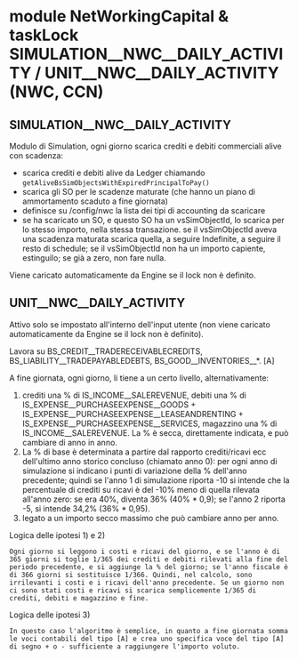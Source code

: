 # module NetWorkingCapital & taskLock SIMULATION__NWC__DAILY_ACTIVITY / UNIT__NWC__DAILY_ACTIVITY (NWC, CCN)

## SIMULATION__NWC__DAILY_ACTIVITY

Modulo di Simulation, ogni giorno scarica crediti e debiti commerciali alive con scadenza:
* scarica crediti e debiti alive da Ledger chiamando `getAliveBsSimObjectsWithExpiredPrincipalToPay()`
* scarica gli SO per le scadenze maturate (che hanno un piano di ammortamento scaduto a fine giornata)
* definisce su /config/nwc la lista dei tipi di accounting da scaricare
* se ha scaricato un SO, e questo SO ha un vsSimObjectId, lo scarica per lo stesso importo, nella stessa transazione.
  se il vsSimObjectId aveva una scadenza maturata scarica quella, a seguire Indefinite, a seguire il resto di schedule;
  se il vsSimObjectId non ha un importo capiente, estinguilo; se già a zero, non fare nulla.

Viene caricato automaticamente da Engine se il lock non è definito.


## UNIT__NWC__DAILY_ACTIVITY

Attivo solo se impostato all'interno dell'input utente (non viene caricato automaticamente da Engine se il lock non è definito).

Lavora su BS_CREDIT__TRADERECEIVABLECREDITS, BS_LIABILITY__TRADEPAYABLEDEBTS, BS_GOOD__INVENTORIES__*. [A]

A fine giornata, ogni giorno, li tiene a un certo livello, alternativamente:
1) crediti una % di IS_INCOME__SALEREVENUE, debiti una % di IS_EXPENSE__PURCHASEEXPENSE__GOODS + IS_EXPENSE__PURCHASEEXPENSE__LEASEANDRENTING + IS_EXPENSE__PURCHASEEXPENSE__SERVICES, magazzino una % di IS_INCOME__SALEREVENUE. La % è secca, direttamente indicata, e può cambiare di anno in anno.
2) La % di base è determinata a partire dal rapporto crediti/ricavi ecc dell'ultimo anno storico concluso (chiamato anno 0): per ogni anno di simulazione si indicano i punti di variazione della % dell'anno precedente; quindi se l'anno 1 di simulazione riporta -10 si intende che la percentuale di crediti su ricavi è del -10% meno di quella rilevata all'anno zero: se era 40%, diventa 36% (40% * 0,9); se l'anno 2 riporta -5, si intende 34,2% (36% * 0,95).
3) legato a un importo secco massimo che può cambiare anno per anno.

Logica delle ipotesi 1) e 2)

    Ogni giorno si leggono i costi e ricavi del giorno, e se l'anno è di 365 giorni si toglie 1/365 dei crediti e debiti rilevati alla fine del periodo precedente, e si aggiunge la % del giorno; se l'anno fiscale è di 366 giorni si sostituisce 1/366. Quindi, nel calcolo, sono irrilevanti i costi e i ricavi dell'anno precedente. Se un giorno non ci sono stati costi e ricavi si scarica semplicemente 1/365 di crediti, debiti e magazzino e fine.

Logica delle ipotesi 3)

    In questo caso l'algoritmo è semplice, in quanto a fine giornata somma le voci contabili del tipo [A] e crea uno specifica voce del tipo [A] di segno + o - sufficiente a raggiungere l'importo voluto.
